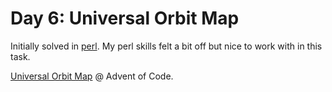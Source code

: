 # Day 6: Universal Orbit Map

Initially solved in [perl](https://perl.org). My perl skills felt a bit off but
nice to work with in this task.

[Universal Orbit Map](https://adventofcode.com/2019/day/6) @ Advent of Code.
